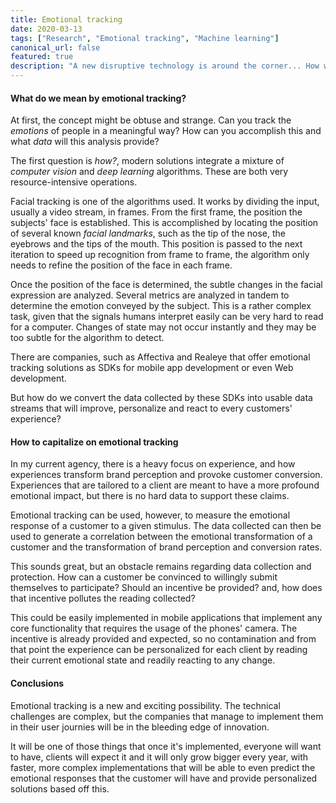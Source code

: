 ```yaml
---
title: Emotional tracking
date: 2020-03-13
tags: ["Research", "Emotional tracking", "Machine learning"]
canonical_url: false
featured: true
description: "A new disruptive technology is around the corner... How will your business use it to rize above the competition?"
---
```


#### What do we mean by emotional tracking?

At first, the concept might be obtuse and strange. Can you track the *emotions* of people in a meaningful way? How can you accomplish this and what *data* will this analysis provide?

The first question is *how?*, modern solutions integrate a mixture of *computer vision* and *deep learning* algorithms. These are both very resource-intensive operations.

Facial tracking is one of the algorithms used. It works by dividing the input, usually a video stream, in frames. From the first frame, the position the subjects' face is established. This is accomplished by locating the position of several known *facial landmarks*, such as the tip of the nose, the eyebrows and the tips of the mouth. This position is passed to the next iteration to speed up recognition from frame to frame, the algorithm only needs to refine the position of the face in each frame.

Once the position of the face is determined, the subtle changes in the facial expression are analyzed. Several metrics are analyzed in tandem to determine the emotion conveyed by the subject. This is a rather complex task, given that the signals humans interpret easily can be very hard to read for a computer. Changes of state may not occur instantly and they may be too subtle for the algorithm to detect.

There are companies, such as Affectiva and Realeye that offer emotional tracking solutions as SDKs for mobile app development or even Web development.

But how do we convert the data collected by these SDKs into usable data streams that will improve, personalize and react to every customers' experience?

#### How to capitalize on emotional tracking

In my current agency, there is a heavy focus on experience, and how experiences transform brand perception and provoke customer conversion. Experiences that are tailored to a client are meant to have a more profound emotional impact, but there is no hard data to support these claims.

Emotional tracking can be used, however, to measure the emotional response of a customer to a given stimulus. The data collected can then be used to generate a correlation between the emotional transformation of a customer and the transformation of brand perception and conversion rates.

This sounds great, but an obstacle remains regarding data collection and protection. How can a customer be convinced to willingly submit themselves to participate? Should an incentive be provided? and, how does that incentive pollutes the reading collected?

This could be easily implemented in mobile applications that implement any core functionality that requires the usage of the phones' camera.  The incentive is already provided and expected, so no contamination and from that point the experience can be personalized for each client by reading their current emotional state and readily reacting to any change.

#### Conclusions

Emotional tracking is a new and exciting possibility. The technical challenges are complex, but the companies that manage to implement them in their user journies will be in the bleeding edge of innovation.

It will be one of those things that once it's implemented, everyone will want to have, clients will expect it and it will only grow bigger every year, with faster, more complex implementations that will be able to even predict the emotional responses that the customer will have and provide personalized solutions based off this.




